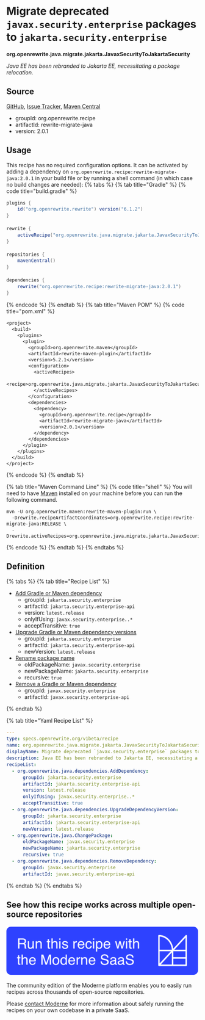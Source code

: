 # Migrate deprecated `javax.security.enterprise` packages to `jakarta.security.enterprise`

**org.openrewrite.java.migrate.jakarta.JavaxSecurityToJakartaSecurity**

_Java EE has been rebranded to Jakarta EE, necessitating a package relocation._

## Source

[GitHub](https://github.com/openrewrite/rewrite-migrate-java/blob/main/src/main/resources/META-INF/rewrite/jakarta-ee-9.yml), [Issue Tracker](https://github.com/openrewrite/rewrite-migrate-java/issues), [Maven Central](https://central.sonatype.com/artifact/org.openrewrite.recipe/rewrite-migrate-java/2.0.1/jar)

* groupId: org.openrewrite.recipe
* artifactId: rewrite-migrate-java
* version: 2.0.1


## Usage

This recipe has no required configuration options. It can be activated by adding a dependency on `org.openrewrite.recipe:rewrite-migrate-java:2.0.1` in your build file or by running a shell command (in which case no build changes are needed): 
{% tabs %}
{% tab title="Gradle" %}
{% code title="build.gradle" %}
```groovy
plugins {
    id("org.openrewrite.rewrite") version("6.1.2")
}

rewrite {
    activeRecipe("org.openrewrite.java.migrate.jakarta.JavaxSecurityToJakartaSecurity")
}

repositories {
    mavenCentral()
}

dependencies {
    rewrite("org.openrewrite.recipe:rewrite-migrate-java:2.0.1")
}
```
{% endcode %}
{% endtab %}
{% tab title="Maven POM" %}
{% code title="pom.xml" %}
```markup
<project>
  <build>
    <plugins>
      <plugin>
        <groupId>org.openrewrite.maven</groupId>
        <artifactId>rewrite-maven-plugin</artifactId>
        <version>5.2.1</version>
        <configuration>
          <activeRecipes>
            <recipe>org.openrewrite.java.migrate.jakarta.JavaxSecurityToJakartaSecurity</recipe>
          </activeRecipes>
        </configuration>
        <dependencies>
          <dependency>
            <groupId>org.openrewrite.recipe</groupId>
            <artifactId>rewrite-migrate-java</artifactId>
            <version>2.0.1</version>
          </dependency>
        </dependencies>
      </plugin>
    </plugins>
  </build>
</project>
```
{% endcode %}
{% endtab %}

{% tab title="Maven Command Line" %}
{% code title="shell" %}
You will need to have [Maven](https://maven.apache.org/download.cgi) installed on your machine before you can run the following command.

```shell
mvn -U org.openrewrite.maven:rewrite-maven-plugin:run \
  -Drewrite.recipeArtifactCoordinates=org.openrewrite.recipe:rewrite-migrate-java:RELEASE \
  -Drewrite.activeRecipes=org.openrewrite.java.migrate.jakarta.JavaxSecurityToJakartaSecurity
```
{% endcode %}
{% endtab %}
{% endtabs %}

## Definition

{% tabs %}
{% tab title="Recipe List" %}
* [Add Gradle or Maven dependency](../../../java/dependencies/adddependency.md)
  * groupId: `jakarta.security.enterprise`
  * artifactId: `jakarta.security.enterprise-api`
  * version: `latest.release`
  * onlyIfUsing: `javax.security.enterprise..*`
  * acceptTransitive: `true`
* [Upgrade Gradle or Maven dependency versions](../../../java/dependencies/upgradedependencyversion.md)
  * groupId: `jakarta.security.enterprise`
  * artifactId: `jakarta.security.enterprise-api`
  * newVersion: `latest.release`
* [Rename package name](../../../java/changepackage.md)
  * oldPackageName: `javax.security.enterprise`
  * newPackageName: `jakarta.security.enterprise`
  * recursive: `true`
* [Remove a Gradle or Maven dependency](../../../java/dependencies/removedependency.md)
  * groupId: `javax.security.enterprise`
  * artifactId: `javax.security.enterprise-api`

{% endtab %}

{% tab title="Yaml Recipe List" %}
```yaml
---
type: specs.openrewrite.org/v1beta/recipe
name: org.openrewrite.java.migrate.jakarta.JavaxSecurityToJakartaSecurity
displayName: Migrate deprecated `javax.security.enterprise` packages to `jakarta.security.enterprise`
description: Java EE has been rebranded to Jakarta EE, necessitating a package relocation.
recipeList:
  - org.openrewrite.java.dependencies.AddDependency:
      groupId: jakarta.security.enterprise
      artifactId: jakarta.security.enterprise-api
      version: latest.release
      onlyIfUsing: javax.security.enterprise..*
      acceptTransitive: true
  - org.openrewrite.java.dependencies.UpgradeDependencyVersion:
      groupId: jakarta.security.enterprise
      artifactId: jakarta.security.enterprise-api
      newVersion: latest.release
  - org.openrewrite.java.ChangePackage:
      oldPackageName: javax.security.enterprise
      newPackageName: jakarta.security.enterprise
      recursive: true
  - org.openrewrite.java.dependencies.RemoveDependency:
      groupId: javax.security.enterprise
      artifactId: javax.security.enterprise-api

```
{% endtab %}
{% endtabs %}

## See how this recipe works across multiple open-source repositories

[![Moderne Link Image](/.gitbook/assets/ModerneRecipeButton.png)](https://public.moderne.io/recipes/org.openrewrite.java.migrate.jakarta.JavaxSecurityToJakartaSecurity)

The community edition of the Moderne platform enables you to easily run recipes across thousands of open-source repositories.

Please [contact Moderne](https://moderne.io/product) for more information about safely running the recipes on your own codebase in a private SaaS.
